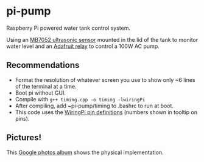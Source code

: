 # pi-pump
Raspberry Pi powered water tank control system.

Using an [MB7052 ultrasonic sensor](https://www.maxbotix.com/Ultrasonic_Sensors/MB7052.htm) mounted in the lid of the tank to monitor water level and an [Adafruit relay](https://www.adafruit.com/product/3191) to control a 100W AC pump.

## Recommendations
* Format the resolution of whatever screen you use to show only ~6 lines of the terminal at a time.
* Boot pi without GUI.
* Compile with `g++ timing.cpp -o timing -lwiringPi`
* After compiling, add ~pi-pump/timing to .bashrc to run at boot.
* This code uses the [WiringPi pin definitions](https://pinout.xyz/) (numbers shown in tooltip on pins).

## Pictures!
This [Google photos album](https://photos.app.goo.gl/8LmxHv0Pf6l8WkES2) shows the physical implementation.
